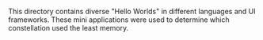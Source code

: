 This directory contains diverse "Hello Worlds" in different languages and UI frameworks. These mini applications were used to determine which constellation used the least memory.